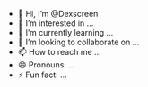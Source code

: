 - 👋 Hi, I’m @Dexscreen
- 👀 I’m interested in ...
- 🌱 I’m currently learning ...
- 💞️ I’m looking to collaborate on ...
- 📫 How to reach me ...
- 😄 Pronouns: ...
- ⚡ Fun fact: ...

<!---
Dexscreen/Dexscreen is a ✨ special ✨ repository because its `README.md` (this file) appears on your GitHub profile.
You can click the Preview link to take a look at your changes.
--->
